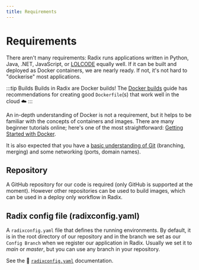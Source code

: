 ```yaml
---
title: Requirements
---
```


# Requirements

There aren't many requirements: Radix runs applications written in Python, Java, .NET, JavaScript, or [LOLCODE](https://en.wikipedia.org/wiki/LOLCODE) equally well. If it can be built and deployed as Docker containers, we are nearly ready. If not, it's not hard to "dockerise" most applications.

:::tip Builds
Builds in Radix are Docker builds! The [Docker builds](/guides/docker/) guide has recommendations for creating good `Dockerfile`(s) that work well in the cloud ☁️
:::

An in-depth understanding of Docker is not a requirement, but it helps to be familiar with the concepts of containers and images. There are many beginner tutorials online; here's one of the most straightforward: [Getting Started with Docker](https://scotch.io/tutorials/getting-started-with-docker).

It is also expected that you have a [basic understanding of Git](http://rogerdudler.github.io/git-guide/) (branching, merging) and some networking (ports, domain names).

## Repository

A GitHub repository for our code is required (only GitHub is supported at the moment). However other repositories can be used to build images, which can be used in a deploy only workflow in Radix.

## Radix config file (radixconfig.yaml)

A `radixconfig.yaml` file that defines the running environments. By default, it is in the root directory of our repository and in the branch we set as our `Config Branch` when we register our application in Radix. Usually we set it to *main* or *master*, but you can use any branch in your repository.

See the 📖 [`radixconfig.yaml`](/radix-config/index.md)  documentation.
